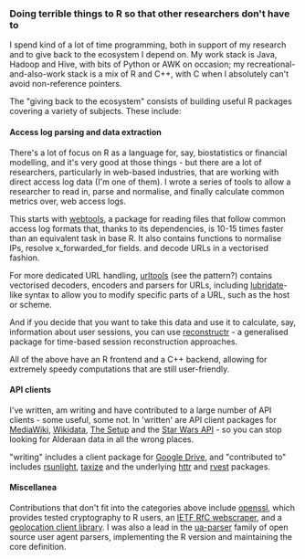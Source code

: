 <h3> Doing terrible things to R so that other researchers don't have to </h3>
I spend kind of a lot of time programming, both in support of my research and to give back to the ecosystem I depend on. My work stack is Java, Hadoop and Hive, with bits of Python or AWK on occasion; my recreational-and-also-work stack is a mix of R and C++, with C when I absolutely can't avoid non-reference pointers.

The "giving back to the ecosystem" consists of building useful R packages covering a variety of subjects. These include:

<h4> Access log parsing and data extraction </h4>
There's a lot of focus on R as a language for, say, biostatistics or financial modelling, and it's very good at those things - but there are a lot of researchers, particularly in web-based industries, that are working with direct access log data (I'm one of them). I wrote a series of tools to allow a researcher to read in, parse and normalise, and finally calculate common metrics over, web access logs.

This starts with [webtools](https://github.com/Ironholds/webtools), a package for reading files that follow common access log formats that, thanks to its dependencies, is 10-15 times faster than an equivalent task in base R. It also contains functions to normalise IPs, resolve x\_forwarded\_for fields. and decode URLs in a vectorised fashion.

For more dedicated URL handling, [urltools](https://github.com/Ironholds/urltools) (see the pattern?) contains vectorised decoders, 
encoders and parsers for URLs, including [lubridate](https://github.com/hadley/lubridate)-like syntax to allow you to modify specific parts of a URL, such as the host or scheme.

And if you decide that you want to take this data and use it to calculate, say, information about user sessions, you can use [reconstructr](https://github.com/Ironholds/reconstructr) - a generalised package for time-based session reconstruction approaches.

All of the above have an R frontend and a C++ backend, allowing for extremely speedy computations that are still user-friendly.

<h4> API clients </h4>

I've written, am writing and have contributed to a large number of API clients - some useful, some not. In 'written' are API client
packages for [MediaWiki](https://github.com/Ironholds/WikipediR), [Wikidata](https://github.com/Ironholds/WikidataR), [The Setup](https://github.com/Ironholds/zebr) and the [Star Wars API](https://github.com/Ironholds/rwars) - so you can stop looking for Alderaan data in all the wrong places.

"writing" includes a client package for [Google Drive](https://github.com/Ironholds/driver), and "contributed to" includes [rsunlight](https://github.com/rOpenGov/rsunlight), [taxize](https://github.com/ropensci/taxize) and the underlying [httr](https://github.com/hadley/httr/) and [rvest](https://github.com/hadley/rvest) packages.

<h4> Miscellanea </h4>

Contributions that don't fit into the categories above include [openssl](http://cran.r-project.org/web/packages/openssl/index.html), which provides tested cryptography to R users, an [IETF RfC webscraper](https://github.com/Ironholds/rfc), and a [geolocation client library](https://github.com/Ironholds/rgeoip). I was also a lead in the [ua-parser](https://github.com/ua-parser/uap-core) family of open source user agent parsers, implementing the R version and maintaining the core definition.
